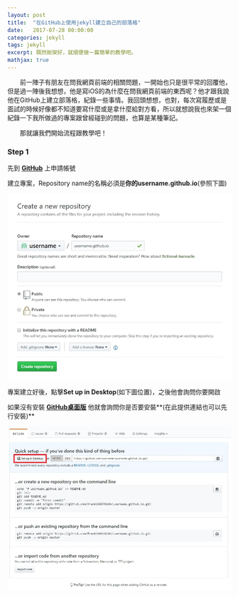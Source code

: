 ```yaml
---
layout: post
title:  "在GitHub上使用jekyll建立自己的部落格"
date:   2017-07-28 00:00:00
categories: jekyll
tags: jekyll
excerpt: 既然剛架好，就順便做一篇簡單的教學吧。
mathjax: true
---
```


　　前一陣子有朋友在問我網頁前端的相關問題，一開始也只是很平常的回覆他，但是過一陣後我想想，他是寫iOS的為什麼在問我網頁前端的東西呢？他才跟我說他在GitHub上建立部落格，紀錄一些事情。我回頭想想，也對，每次寫履歷或是面試的時候好像都不知道要寫什麼或是拿什麼給對方看，所以就想說我也來架一個紀錄一下我所做過的專案跟曾經碰到的問題，也算是某種筆記。

　　那就讓我們開始流程跟教學吧！

### Step 1

先到 **[GitHub](https://github.com/new)** 上申請帳號

建立專案，Repository name的名稱必須是**你的username.github.io**(參照下圖)

![](/images/2017-07-28-welcome-to-jekyll-image1.jpg)

專案建立好後，點擊**Set up in Desktop**(如下圖位置)，之後他會詢問你要開啟

如果沒有安裝 **[GitHub桌面版](https://desktop.github.com/)** 他就會詢問你是否要安裝**(在此提供連結也可以先行安裝)**

![Set up in Desktop位置](/images/2017-07-28-welcome-to-jekyll-image2.jpg)

